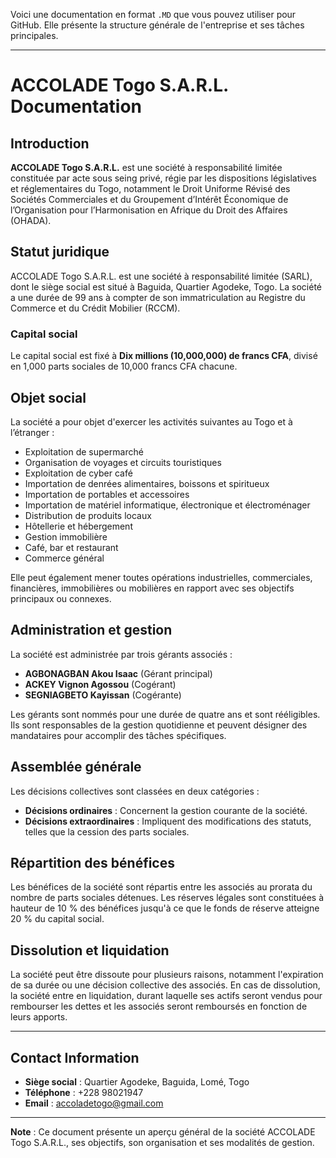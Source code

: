 Voici une documentation en format `.MD` que vous pouvez utiliser pour GitHub. Elle présente la structure générale de l'entreprise et ses tâches principales.

---

# ACCOLADE Togo S.A.R.L. Documentation

## Introduction

**ACCOLADE Togo S.A.R.L.** est une société à responsabilité limitée constituée par acte sous seing privé, régie par les dispositions législatives et réglementaires du Togo, notamment le Droit Uniforme Révisé des Sociétés Commerciales et du Groupement d’Intérêt Économique de l’Organisation pour l’Harmonisation en Afrique du Droit des Affaires (OHADA).

## Statut juridique

ACCOLADE Togo S.A.R.L. est une société à responsabilité limitée (SARL), dont le siège social est situé à Baguida, Quartier Agodeke, Togo. La société a une durée de 99 ans à compter de son immatriculation au Registre du Commerce et du Crédit Mobilier (RCCM).

### Capital social

Le capital social est fixé à **Dix millions (10,000,000) de francs CFA**, divisé en 1,000 parts sociales de 10,000 francs CFA chacune.

## Objet social

La société a pour objet d'exercer les activités suivantes au Togo et à l’étranger :
- Exploitation de supermarché
- Organisation de voyages et circuits touristiques
- Exploitation de cyber café
- Importation de denrées alimentaires, boissons et spiritueux
- Importation de portables et accessoires
- Importation de matériel informatique, électronique et électroménager
- Distribution de produits locaux
- Hôtellerie et hébergement
- Gestion immobilière
- Café, bar et restaurant
- Commerce général

Elle peut également mener toutes opérations industrielles, commerciales, financières, immobilières ou mobilières en rapport avec ses objectifs principaux ou connexes.

## Administration et gestion

La société est administrée par trois gérants associés :

- **AGBONAGBAN Akou Isaac** (Gérant principal)
- **ACKEY Vignon Agossou** (Cogérant)
- **SEGNIAGBETO Kayissan** (Cogérante)

Les gérants sont nommés pour une durée de quatre ans et sont rééligibles. Ils sont responsables de la gestion quotidienne et peuvent désigner des mandataires pour accomplir des tâches spécifiques.

## Assemblée générale

Les décisions collectives sont classées en deux catégories :
- **Décisions ordinaires** : Concernent la gestion courante de la société.
- **Décisions extraordinaires** : Impliquent des modifications des statuts, telles que la cession des parts sociales.

## Répartition des bénéfices

Les bénéfices de la société sont répartis entre les associés au prorata du nombre de parts sociales détenues. Les réserves légales sont constituées à hauteur de 10 % des bénéfices jusqu'à ce que le fonds de réserve atteigne 20 % du capital social.

## Dissolution et liquidation

La société peut être dissoute pour plusieurs raisons, notamment l'expiration de sa durée ou une décision collective des associés. En cas de dissolution, la société entre en liquidation, durant laquelle ses actifs seront vendus pour rembourser les dettes et les associés seront remboursés en fonction de leurs apports.

---

## Contact Information

- **Siège social** : Quartier Agodeke, Baguida, Lomé, Togo
- **Téléphone** : +228 98021947
- **Email** : accoladetogo@gmail.com

---

**Note** : Ce document présente un aperçu général de la société ACCOLADE Togo S.A.R.L., ses objectifs, son organisation et ses modalités de gestion.

